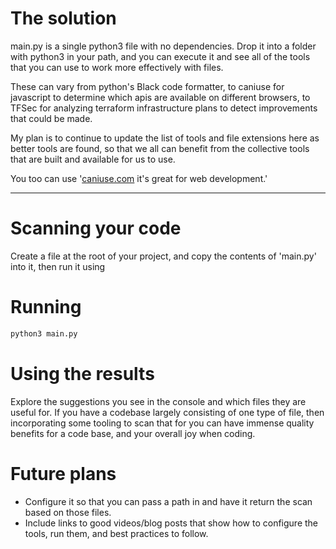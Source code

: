 # The solution
main.py is a single python3 file with no dependencies. Drop it into a folder with python3 in your path, and you can execute it and see all of the tools that you can use to work more effectively with files.

These can vary from python's Black code formatter, to caniuse for javascript to determine which apis are available on different browsers, to TFSec for analyzing terraform infrastructure plans to detect improvements that could be made.

My plan is to continue to update the list of tools and file extensions here as better tools are found, so that we all can benefit from the collective tools that are built and available for us to use.

You too can use '[caniuse.com](https://caniuse.com) it's great for web development.'

---
# Scanning your code
Create a file at the root of your project, and copy the contents of 'main.py' into it, then run it using

# Running 
```sh
python3 main.py
```

# Using the results
Explore the suggestions you see in the console and which files they are useful for. If you have a codebase largely consisting of one type of file, then incorporating some tooling to scan that for you can have immense quality benefits for a code base, and your overall joy when coding.

# Future plans
- Configure it so that you can pass a path in and have it return the scan based on those files.
- Include links to good videos/blog posts that show how to configure the tools, run them, and best practices to follow.